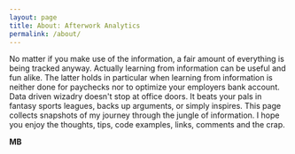 ```yaml
---
layout: page
title: About: Afterwork Analytics
permalink: /about/
---
```


No matter if you make use of the information, a fair amount of everything is being tracked anyway. 
Actually learning from information can be useful and fun alike. The latter holds in particular when 
learning from information is neither done for paychecks nor to optimize your employers bank account.
Data driven wizadry doesn't stop at office doors. It beats your pals in fantasy sports leagues, backs up arguments, or simply inspires. This page collects snapshots of my journey through the jungle of information. I hope you enjoy the thoughts, tips, code examples, links, comments and the crap.

**MB**
